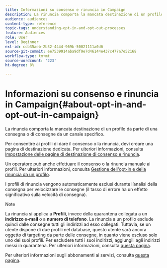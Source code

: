 ```yaml
---
title: Informazioni su consenso e rinuncia in Campaign
description: La rinuncia comporta la mancata destinazione di un profilo da parte di una consegna o di consegne da un canale specifico.
audience: audiences
content-type: reference
topic-tags: understanding-opt-in-and-opt-out-processes
feature: Audiences
role: User
level: Beginner
exl-id: ccb35aeb-2b32-4444-969b-50021111a0d6
source-git-commit: ee7539914aba9df9e7d46144e437c477a7e52168
workflow-type: tm+mt
source-wordcount: '223'
ht-degree: 8%

---
```


# Informazioni su consenso e rinuncia in Campaign{#about-opt-in-and-opt-out-in-campaign}

La rinuncia comporta la mancata destinazione di un profilo da parte di una consegna o di consegne da un canale specifico.

Per consentire ai profili di dare il consenso o la rinuncia, devi creare una pagina di destinazione dedicata. Per ulteriori informazioni, consulta [Impostazione delle pagine di destinazione di consenso e rinuncia](../../audiences/using/managing-opt-in-and-opt-out-in-campaign.md#setting-up-opt-in-and-opt-out-landing-pages).

Un operatore può anche effettuare il consenso o la rinuncia manuale ai profili. Per ulteriori informazioni, consulta [Gestione dell&#39;opt-in e della rinuncia da un profilo](../../audiences/using/managing-opt-in-and-opt-out-in-campaign.md#managing-opt-in-and-opt-out-from-a-profile).

I profili di rinuncia vengono automaticamente esclusi durante l’analisi della consegna per velocizzare le consegne (il tasso di errore ha un effetto significativo sulla velocità di consegna).

>[!NOTE]
>
>La rinuncia si applica a **Profili**, invece della quarantena collegata a un **indirizzo e-mail** o a **numero di telefono**. La rinuncia a un profilo esclude quindi dalle consegne tutti gli indirizzi ad esso collegati. Tuttavia, se un utente dispone di due profili nel database, questo utente sarà ancora oggetto di targeting da parte delle consegne, in quanto viene escluso solo uno dei suoi profili. Per escludere tutti i suoi indirizzi, aggiungili agli indirizzi messi in quarantena. Per ulteriori informazioni, consulta [questa pagina](../../sending/using/understanding-quarantine-management.md#identifying-quarantined-addresses-for-the-entire-platform).

Per ulteriori informazioni sugli abbonamenti ai servizi, consulta [questa pagina](../../audiences/using/about-subscriptions.md).
